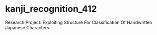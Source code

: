 # kanji_recognition_412
Research Project: Exploiting Structure For Classification Of Handwritten Japanese Characters
